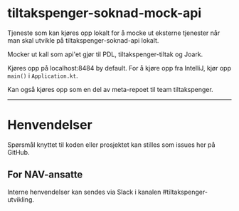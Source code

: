 tiltakspenger-soknad-mock-api
================

Tjeneste som kan kjøres opp lokalt for å mocke ut eksterne tjenester når man skal utvikle på tiltakspenger-soknad-api lokalt.

Mocker ut kall som api'et gjør til PDL, tiltakspenger-tiltak og Joark.

Kjøres opp på localhost:8484 by default. For å kjøre opp fra IntelliJ, kjør opp `main()` i `Application.kt`.

Kan også kjøres opp som en del av meta-repoet til team tiltakspenger.

---

# Henvendelser

Spørsmål knyttet til koden eller prosjektet kan stilles som issues her på GitHub.

## For NAV-ansatte

Interne henvendelser kan sendes via Slack i kanalen #tiltakspenger-utvikling.
